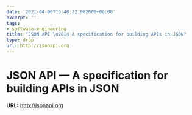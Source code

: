 ```yaml
---
date: '2021-04-06T13:40:22.982000+00:00'
excerpt: ''
tags:
- software-engineering
title: "JSON API \u2014 A specification for building APIs in JSON"
type: drop
url: http://jsonapi.org
---
```


# JSON API — A specification for building APIs in JSON

**URL:** http://jsonapi.org
